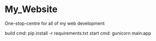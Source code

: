 # My_Website
One-stop-centre for all of my web development

build cmd: pip install -r requirements.txt
start cmd: gunicorn main:app